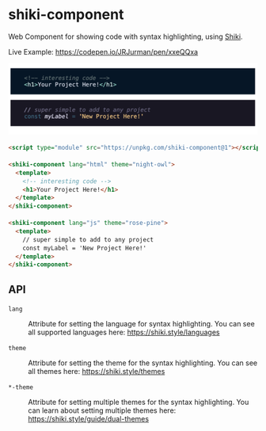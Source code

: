 # shiki-component

Web Component for showing code with syntax highlighting, using [Shiki](https://shiki.style/).

Live Example: https://codepen.io/JRJurman/pen/xxeQQxa

<img src="./preview.png" alt="Two code snippets that have different themes and syntax highlighting. The first one is HTML code, with comments and a header tag code; the second is javascript with a comment and setting a new variable.">

```html
<script type="module" src="https://unpkg.com/shiki-component@1"></script>

<shiki-component lang="html" theme="night-owl">
  <template>
    <!-- interesting code -->
    <h1>Your Project Here!</h1>
  </template>
</shiki-component>

<shiki-component lang="js" theme="rose-pine">
  <template>
    // super simple to add to any project
    const myLabel = 'New Project Here!'
  </template>
</shiki-component>
```

## API

<dl>
<dt><code>lang</code></dt>
<dd>

Attribute for setting the language for syntax highlighting. You can see all supported languages here:
https://shiki.style/languages

</dd>

<dt><code>theme</code></dt>
<dd>

Attribute for setting the theme for the syntax highlighting. You can see all themes here: https://shiki.style/themes

</dd>

<dt><code>*-theme</code></dt>
<dd>

Attribute for setting multiple themes for the syntax highlighting. You can learn about setting multiple themes here: https://shiki.style/guide/dual-themes

</dd>

</dl>

